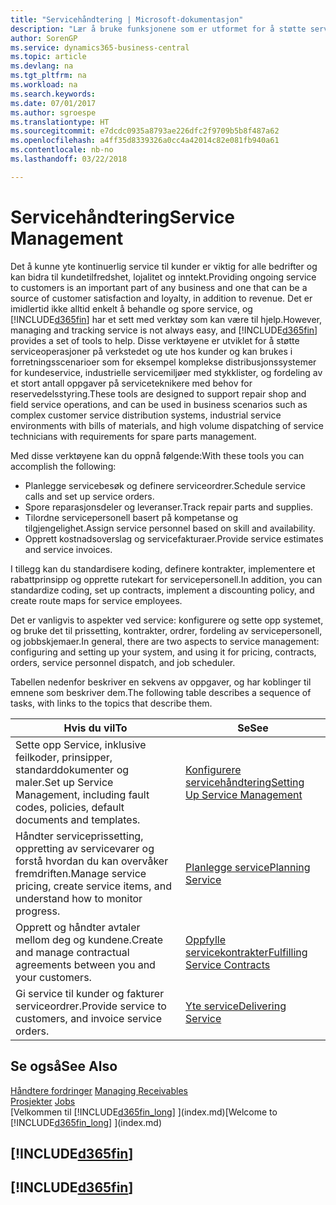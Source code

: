 ```yaml
---
title: "Servicehåndtering | Microsoft-dokumentasjon"
description: "Lær å bruke funksjonene som er utformet for å støtte serviceoperasjoner på verkstedet og ute hos kunder."
author: SorenGP
ms.service: dynamics365-business-central
ms.topic: article
ms.devlang: na
ms.tgt_pltfrm: na
ms.workload: na
ms.search.keywords: 
ms.date: 07/01/2017
ms.author: sgroespe
ms.translationtype: HT
ms.sourcegitcommit: e7dcdc0935a8793ae226dfc2f9709b5b8f487a62
ms.openlocfilehash: a4ff35d8339326a0cc4a42014c82e081fb940a61
ms.contentlocale: nb-no
ms.lasthandoff: 03/22/2018

---
```

# <a name="service-management"></a><span data-ttu-id="fedcc-103">Servicehåndtering</span><span class="sxs-lookup"><span data-stu-id="fedcc-103">Service Management</span></span>
<span data-ttu-id="fedcc-104">Det å kunne yte kontinuerlig service til kunder er viktig for alle bedrifter og kan bidra til kundetilfredshet, lojalitet og inntekt.</span><span class="sxs-lookup"><span data-stu-id="fedcc-104">Providing ongoing service to customers is an important part of any business and one that can be a source of customer satisfaction and loyalty, in addition to revenue.</span></span> <span data-ttu-id="fedcc-105">Det er imidlertid ikke alltid enkelt å behandle og spore service, og [!INCLUDE[d365fin](includes/d365fin_md.md)] har et sett med verktøy som kan være til hjelp.</span><span class="sxs-lookup"><span data-stu-id="fedcc-105">However, managing and tracking service is not always easy, and [!INCLUDE[d365fin](includes/d365fin_md.md)] provides a set of tools to help.</span></span> <span data-ttu-id="fedcc-106">Disse verktøyene er utviklet for å støtte serviceoperasjoner på verkstedet og ute hos kunder og kan brukes i forretningsscenarioer som for eksempel komplekse distribusjonssystemer for kundeservice, industrielle servicemiljøer med stykklister, og fordeling av et stort antall oppgaver på serviceteknikere med behov for reservedelsstyring.</span><span class="sxs-lookup"><span data-stu-id="fedcc-106">These tools are designed to support repair shop and field service operations, and can be used in business scenarios such as complex customer service distribution systems, industrial service environments with bills of materials, and high volume dispatching of service technicians with requirements for spare parts management.</span></span>  

 <span data-ttu-id="fedcc-107">Med disse verktøyene kan du oppnå følgende:</span><span class="sxs-lookup"><span data-stu-id="fedcc-107">With these tools you can accomplish the following:</span></span>  

* <span data-ttu-id="fedcc-108">Planlegge servicebesøk og definere serviceordrer.</span><span class="sxs-lookup"><span data-stu-id="fedcc-108">Schedule service calls and set up service orders.</span></span>  
* <span data-ttu-id="fedcc-109">Spore reparasjonsdeler og leveranser.</span><span class="sxs-lookup"><span data-stu-id="fedcc-109">Track repair parts and supplies.</span></span>  
* <span data-ttu-id="fedcc-110">Tilordne servicepersonell basert på kompetanse og tilgjengelighet.</span><span class="sxs-lookup"><span data-stu-id="fedcc-110">Assign service personnel based on skill and availability.</span></span>  
* <span data-ttu-id="fedcc-111">Opprett kostnadsoverslag og servicefakturaer.</span><span class="sxs-lookup"><span data-stu-id="fedcc-111">Provide service estimates and service invoices.</span></span>  

<span data-ttu-id="fedcc-112">I tillegg kan du standardisere koding, definere kontrakter, implementere et rabattprinsipp og opprette rutekart for servicepersonell.</span><span class="sxs-lookup"><span data-stu-id="fedcc-112">In addition, you can standardize coding, set up contracts, implement a discounting policy, and create route maps for service employees.</span></span>  

<span data-ttu-id="fedcc-113">Det er vanligvis to aspekter ved service: konfigurere og sette opp systemet, og bruke det til prissetting, kontrakter, ordrer, fordeling av servicepersonell, og jobbskjemaer.</span><span class="sxs-lookup"><span data-stu-id="fedcc-113">In general, there are two aspects to service management: configuring and setting up your system, and using it for pricing, contracts, orders, service personnel dispatch, and job scheduler.</span></span>  

<span data-ttu-id="fedcc-114">Tabellen nedenfor beskriver en sekvens av oppgaver, og har koblinger til emnene som beskriver dem.</span><span class="sxs-lookup"><span data-stu-id="fedcc-114">The following table describes a sequence of tasks, with links to the topics that describe them.</span></span>   

|<span data-ttu-id="fedcc-115">**Hvis du vil**</span><span class="sxs-lookup"><span data-stu-id="fedcc-115">**To**</span></span>|<span data-ttu-id="fedcc-116">**Se**</span><span class="sxs-lookup"><span data-stu-id="fedcc-116">**See**</span></span>|  
|------------|-------------|  
|<span data-ttu-id="fedcc-117">Sette opp Service, inklusive feilkoder, prinsipper, standarddokumenter og maler.</span><span class="sxs-lookup"><span data-stu-id="fedcc-117">Set up Service Management, including fault codes, policies, default documents and templates.</span></span>|[<span data-ttu-id="fedcc-118">Konfigurere servicehåndtering</span><span class="sxs-lookup"><span data-stu-id="fedcc-118">Setting Up Service Management</span></span>](service-setup-service.md)|  
|<span data-ttu-id="fedcc-119">Håndter serviceprissetting, oppretting av servicevarer og forstå hvordan du kan overvåker fremdriften.</span><span class="sxs-lookup"><span data-stu-id="fedcc-119">Manage service pricing, create service items, and understand how to monitor progress.</span></span>|[<span data-ttu-id="fedcc-120">Planlegge service</span><span class="sxs-lookup"><span data-stu-id="fedcc-120">Planning Service</span></span>](service-plan-service.md)|  
|<span data-ttu-id="fedcc-121">Opprett og håndter avtaler mellom deg og kundene.</span><span class="sxs-lookup"><span data-stu-id="fedcc-121">Create and manage contractual agreements between you and your customers.</span></span>|[<span data-ttu-id="fedcc-122">Oppfylle servicekontrakter</span><span class="sxs-lookup"><span data-stu-id="fedcc-122">Fulfilling Service Contracts</span></span>](service-fulfill-service-contracts.md)|  
|<span data-ttu-id="fedcc-123">Gi service til kunder og fakturer serviceordrer.</span><span class="sxs-lookup"><span data-stu-id="fedcc-123">Provide service to customers, and invoice service orders.</span></span>|[<span data-ttu-id="fedcc-124">Yte service</span><span class="sxs-lookup"><span data-stu-id="fedcc-124">Delivering Service</span></span>](service-deliver-service.md)|  

## <a name="see-also"></a><span data-ttu-id="fedcc-125">Se også</span><span class="sxs-lookup"><span data-stu-id="fedcc-125">See Also</span></span>  
<span data-ttu-id="fedcc-126">[Håndtere fordringer](receivables-manage-receivables.md) </span><span class="sxs-lookup"><span data-stu-id="fedcc-126">[Managing Receivables](receivables-manage-receivables.md) </span></span>  
<span data-ttu-id="fedcc-127">[Prosjekter](projects-how-create-jobs.md) </span><span class="sxs-lookup"><span data-stu-id="fedcc-127">[Jobs](projects-how-create-jobs.md) </span></span>  
<span data-ttu-id="fedcc-128">[Velkommen til [!INCLUDE[d365fin_long](includes/d365fin_long_md.md)] ](index.md)</span><span class="sxs-lookup"><span data-stu-id="fedcc-128">[Welcome to [!INCLUDE[d365fin_long](includes/d365fin_long_md.md)] ](index.md)</span></span>

## [!INCLUDE[d365fin](includes/free_trial_md.md)]  
## [!INCLUDE[d365fin](includes/training_link_md.md)]

